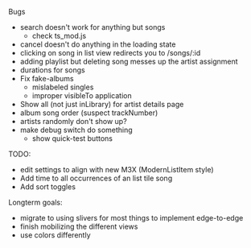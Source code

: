Bugs
- search doesn't work for anything but songs
  - check ts_mod.js
- cancel doesn't do anything in the loading state
- clicking on song in list view redirects you to /songs/:id
- adding playlist but deleting song messes up the artist assignment
- durations for songs
- Fix fake-albums
  - mislabeled singles
  - improper visibleTo application
- Show all (not just inLibrary) for artist details page
- album song order (suspect trackNumber)
- artists randomly don't show up?
- make debug switch do something
  - show quick-test buttons

TODO:
- edit settings to align with new M3X (ModernListItem style)
- Add time to all occurrences of an list tile song
- Add sort toggles

Longterm goals:
- migrate to using slivers for most things to implement edge-to-edge
- finish mobilizing the different views
- use colors differently